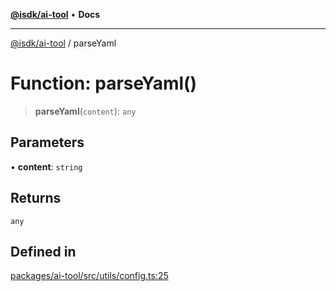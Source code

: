 [**@isdk/ai-tool**](../README.md) • **Docs**

***

[@isdk/ai-tool](../globals.md) / parseYaml

# Function: parseYaml()

> **parseYaml**(`content`): `any`

## Parameters

• **content**: `string`

## Returns

`any`

## Defined in

[packages/ai-tool/src/utils/config.ts:25](https://github.com/isdk/ai-tool.js/blob/5f9f0083c734722103ff5468e424b48c212a55f0/src/utils/config.ts#L25)

